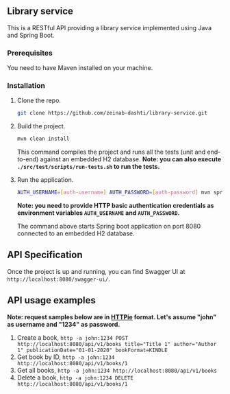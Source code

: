 ## Library service
This is a RESTful API providing a library service implemented using Java and Spring Boot. 

### Prerequisites
You need to have Maven installed on your machine.

### Installation
1. Clone the repo.
   ```sh
   git clone https://github.com/zeinab-dashti/library-service.git
   ```
2. Build the project.
   ```sh
   mvn clean install
   ```
   This command compiles the project and runs all the tests (unit and end-to-end) against an embedded H2 database.
   **Note: you can also execute ```./src/test/scripts/run-tests.sh``` to run the tests.** 
3. Run the application.
   ```sh
   AUTH_USERNAME=[auth-username] AUTH_PASSWORD=[auth-password] mvn spring-boot:run
   ```
   **Note: you need to provide HTTP basic authentication credentials as environment variables ```AUTH_USERNAME``` and
   ```AUTH_PASSWORD```.**
   
   The command above starts Spring boot application on port 8080 connected to an embedded H2 database. 

## API Specification
Once the project is up and running, you can find Swagger UI at ```http://localhost:8080/swagger-ui/```.

## API usage examples
**Note: request samples below are in [HTTPie](https://httpie.io/) format. Let's assume "john" as username and "1234" as password.**
1. Create a book, ```http -a john:1234 POST http://localhost:8080/api/v1/books title="Title 1" author="Author 1" publicationDate="01-01-2020" bookFormat=KINDLE```
2. Get book by ID, ```http -a john:1234 http://localhost:8080/api/v1/books/1```
3. Get all books, ```http -a john:1234 http://localhost:8080/api/v1/books```
4. Delete a book, ```http -a john:1234 DELETE http://localhost:8080/api/v1/books/1```

